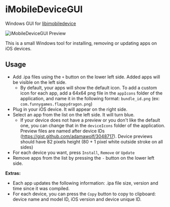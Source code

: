# iMobileDeviceGUI
Windows GUI for [libimobiledevice](https://github.com/libimobiledevice)

![iMobileDeviceGUI Preview](https://github.com/htmiel/iMobileDeviceGUI/blob/master/preview.png)

This is a small Windows tool for installing, removing or updating apps on iOS devices.

## Usage

- Add .ipa files using the `+` button on the lower left side. Added apps will be visible on the left side.
  - By default, your apps will show the default icon. To add a custom icon for each app, add a 64x64 png file in the `appIcons` folder of the application, and name it in the following format: `bundle_id.png` (ex: `com.funnygames.flappydragon.png`)
- Plug in your iOS device. It will appear on the right side.
- Select an app from the list on the left side. It will turn blue.
  - If your device does not have a preview or you don't like the default one, you can change that in the `deviceIcons` folder of the application. Preview files are named after device IDs (https://gist.github.com/adamawolf/3048717). Device previews should have 82 pixels height (80 + 1 pixel white outside stroke on all sides)
- For each device you want, press `Install`, `Remove` or `Update`
- Remove apps from the list by pressing the `-` button on the lower left side.

**Extras:**
- Each app updates the following information: .ipa file size, version and time since it was compiled.
- For each device, you can press the `Copy` button to copy to clipboard: device name and model ID, iOS version and device unique ID.
